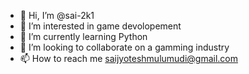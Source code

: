 - 👋 Hi, I’m @sai-2k1
- 👀 I’m interested in game devolopement 
- 🌱 I’m currently learning Python
- 💞️ I’m looking to collaborate on a gamming industry
- 📫 How to reach me saijyoteshmulumudi@gmail.com 

<!---
sai-2k1/sai-2k1 is a ✨ special ✨ repository because its `README.md` (this file) appears on your GitHub profile.
You can click the Preview link to take a look at your changes.
--->
